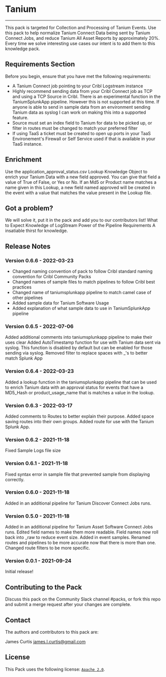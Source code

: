 # Tanium
----

This pack is targeted for Collection and Processing of Tanium Events. Use this pack to help normalize Tanium Connect Data being sent by Tanium Connect Jobs, and reduce Tanium All Asset Reports by approximately 20%. Every time we solve interesting use cases our intent is to add them to this knowledge pack.


## Requirements Section

Before you begin, ensure that you have met the following requirements:

* A Tanium Connect job pointing to your Cribl Logstream instance
* Highly recommend sending data from your Cribl Connect job as TCP and using a TCP Source in Cribl. There is an experimental function in the TaniumSplunkApp pipeline. However this is not supported at this time. If anyone is able to send in sample data from an environment sending Tanium data as syslog I can work on making this into a supported feature.
* Source must set an index field to Tanium for data to be picked up, or filter in routes must be changed to match your preferred filter
* If using TaaS a ticket must be created to open up ports in your TaaS Environement's Firewall or Self Service used if that is available in your TaaS instance.

## Enrichment
Use the application_approval_status.csv Lookup Knowledge Object to enrich your Tanium Data with a new field approved. You can give that field a value of True of False, or Yes or No. If an Md5 or Product name matches a name given in this Lookup, a new field named approved will be created in the event with a value that matches the value present in the Lookup file.

## Got a problem?

We will solve it, put it in the pack and add you to our contributors list! What to Expect Knowledge of LogStream Power of the Pipeline Requirements A insatiable thirst for knowledge.


## Release Notes

### Version 0.6.6 - 2022-03-23
* Changed naming convention of pack to follow Cribl standard naming convention for Cribl Community Packs
* Changed names of sample files to match pipelines to follow Cribl best practices
* Changed name of taniumsplunkapp pipeline to match camel case of other pipelines
* Added sample data for Tanium Software Usage
* Added explanation of what sample data to use in TaniumSplunkApp pipeline

### Version 0.6.5 - 2022-07-06
Added additional comments into taniumsplunkapp pipeline to make their uses clear
Added AutoTimestamp function for use with Tanium data sent via syslog. This function is disabled by default but can be enabled for those sending via syslog.
Removed filter to replace spaces with _'s to better match Splunk App


### Version 0.6.4 - 2022-03-23
Added a lookup function in the taniumsplunkapp pipeline that can be used to enrich Tanium data with an approval status for events that have a MD5_Hash or product_usage_name that is matches a value in the lookup.

### Version 0.6.3 - 2022-03-17
Added comments to Routes to better explain their purpose. Added space saving routes into their own groups. Added route for use with the Tanium Splunk App.

### Version 0.6.2 - 2021-11-18
Fixed Sample Logs file size

### Version 0.6.1 - 2021-11-18
Fixed syntax error in sample file that prevented sample from displaying correctly.

### Version 0.6.0 - 2021-11-18
Added in an additional pipeline for Tanium Discover Connect Jobs runs.

### Version 0.5.0 - 2021-11-18
Added in an additional pipeline for Tanium Asset Software Connect Jobs runs. Edited field names to make them more readable. Field names now roll back into _raw to reduce event size. Added in event samples. Renamed routes and pipelines to be more accurate now that there is more than one. Changed route filters to be more specific.

### Version 0.0.1 - 2021-09-24
Initial release!



## Contributing to the Pack
Discuss this pack on the Community Slack channel #packs, or fork this repo and submit a merge request after your changes are complete.

## Contact

The authors and contributors to this pack are:

James Curtis james.l.curtis@gmail.com



## License
This Pack uses the following license: [`Apache 2.0`](https://github.com/criblio/appscope/blob/master/LICENSE).

